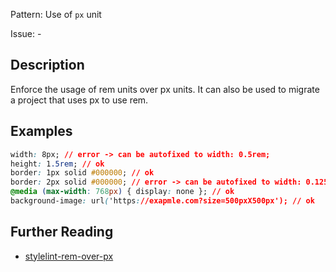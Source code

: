 Pattern: Use of `px` unit

Issue: -

## Description

Enforce the usage of rem units over px units. It can also be used to migrate a project that uses px to use rem.

## Examples

```css
width: 8px; // error -> can be autofixed to width: 0.5rem;
height: 1.5rem; // ok
border: 1px solid #000000; // ok
border: 2px solid #000000; // error -> can be autofixed to width: 0.125rem;
@media (max-width: 768px) { display: none }; // ok
background-image: url('https://exapmle.com?size=500pxX500px'); // ok
```


## Further Reading

* [stylelint-rem-over-px](https://github.com/a-tokyo/stylelint-rem-over-px)